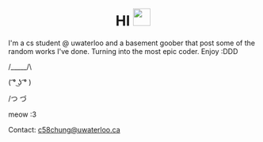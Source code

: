 <div align="center">
 <h1> HI <img src="https://media.giphy.com/media/hvRJCLFzcasrR4ia7z/giphy.gif" width="35px">
 </h1> 
 </div>


I'm a cs student @ uwaterloo and a basement goober that post some of the random works I've done. Turning into the most epic coder. Enjoy :DDD

 /\_____/\
 
( ͡° ͜ʖ ͡° )


/つ    づ

meow :3

Contact: c58chung@uwaterloo.ca

